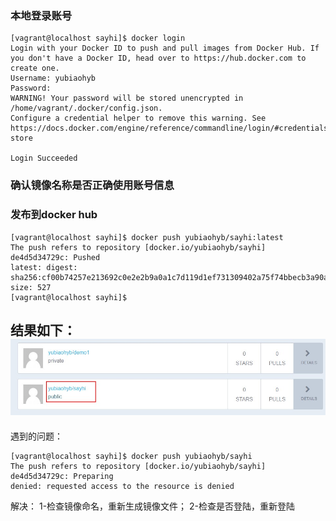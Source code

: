 ### 本地登录账号
```
[vagrant@localhost sayhi]$ docker login
Login with your Docker ID to push and pull images from Docker Hub. If you don't have a Docker ID, head over to https://hub.docker.com to create one.
Username: yubiaohyb
Password:
WARNING! Your password will be stored unencrypted in /home/vagrant/.docker/config.json.
Configure a credential helper to remove this warning. See
https://docs.docker.com/engine/reference/commandline/login/#credentials-store

Login Succeeded
```
### 确认镜像名称是否正确使用账号信息

### 发布到docker hub
```
[vagrant@localhost sayhi]$ docker push yubiaohyb/sayhi:latest
The push refers to repository [docker.io/yubiaohyb/sayhi]
de4d5d34729c: Pushed
latest: digest: sha256:cf00b74257e213692c0e2e2b9a0a1c7d119d1ef731309402a75f74bbecb3a90a size: 527
[vagrant@localhost sayhi]$
```
结果如下：
![](https://github.com/yubiaohyb/docker/blob/master/images/publish/CFCBEC92-BAFB-4f74-A978-8105E6621F6E.png)
---
遇到的问题：
```
[vagrant@localhost sayhi]$ docker push yubiaohyb/sayhi
The push refers to repository [docker.io/yubiaohyb/sayhi]
de4d5d34729c: Preparing
denied: requested access to the resource is denied
```
解决：
1-检查镜像命名，重新生成镜像文件；
2-检查是否登陆，重新登陆
